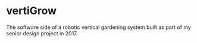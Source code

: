 # vertiGrow
The software side of a robotic vertical gardening system built as part of my senior design project in 2017.
